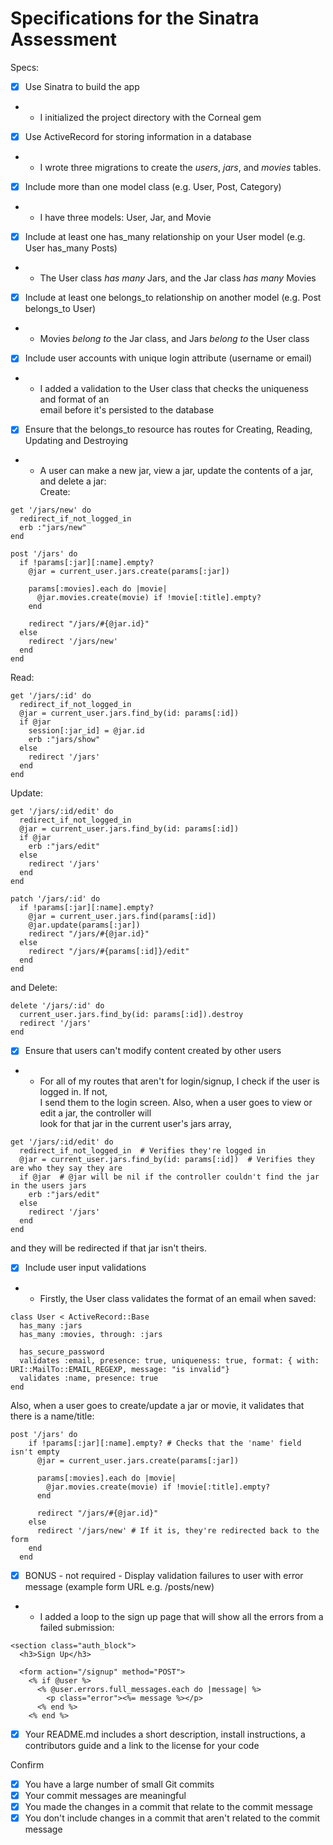 # Specifications for the Sinatra Assessment

Specs:
- [x] Use Sinatra to build the app
- - I initialized the project directory with the Corneal gem
- [x] Use ActiveRecord for storing information in a database
- - I wrote three migrations to create the *users*, *jars*, and *movies* tables.
- [x] Include more than one model class (e.g. User, Post, Category)
- - I have three models: User, Jar, and Movie
- [x] Include at least one has_many relationship on your User model (e.g. User has_many Posts)
- - The User class *has many* Jars, and the Jar class *has many* Movies
- [x] Include at least one belongs_to relationship on another model (e.g. Post belongs_to User)
- - Movies *belong to* the Jar class, and Jars *belong to* the User class 
- [x] Include user accounts with unique login attribute (username or email)
- - I added a validation to the User class that checks the uniqueness and format of an  
email before it's persisted to the database
- [x] Ensure that the belongs_to resource has routes for Creating, Reading, Updating and Destroying
- - A user can make a new jar, view a jar, update the contents of a jar, and delete a jar:  
Create:
```
get '/jars/new' do
  redirect_if_not_logged_in
  erb :"jars/new"
end

post '/jars' do
  if !params[:jar][:name].empty?
    @jar = current_user.jars.create(params[:jar])

    params[:movies].each do |movie|
      @jar.movies.create(movie) if !movie[:title].empty?
    end

    redirect "/jars/#{@jar.id}"
  else
    redirect '/jars/new'
  end
end
```  
Read:  
  ```
  get '/jars/:id' do
    redirect_if_not_logged_in
    @jar = current_user.jars.find_by(id: params[:id])
    if @jar
      session[:jar_id] = @jar.id
      erb :"jars/show"
    else
      redirect '/jars'
    end
  end
  ```  
Update:  
```
get '/jars/:id/edit' do
  redirect_if_not_logged_in
  @jar = current_user.jars.find_by(id: params[:id])
  if @jar
    erb :"jars/edit"
  else
    redirect '/jars'
  end
end

patch '/jars/:id' do
  if !params[:jar][:name].empty?
    @jar = current_user.jars.find(params[:id])
    @jar.update(params[:jar])
    redirect "/jars/#{@jar.id}"
  else
    redirect "/jars/#{params[:id]}/edit"
  end
end
```
and Delete:  
```
delete '/jars/:id' do
  current_user.jars.find_by(id: params[:id]).destroy
  redirect '/jars'
end
```
- [x] Ensure that users can't modify content created by other users
- - For all of my routes that aren't for login/signup, I check if the user is logged in. If not,  
I send them to the login screen. Also, when a user goes to view or edit a jar, the controller will  
look for that jar in the current user's jars array,  
```
get '/jars/:id/edit' do
  redirect_if_not_logged_in  # Verifies they're logged in
  @jar = current_user.jars.find_by(id: params[:id])  # Verifies they are who they say they are
  if @jar  # @jar will be nil if the controller couldn't find the jar in the users jars
    erb :"jars/edit"
  else
    redirect '/jars'
  end
end
```
and they will be redirected if that jar isn't theirs.
- [x] Include user input validations
- - Firstly, the User class validates the format of an email when saved:  
```
class User < ActiveRecord::Base
  has_many :jars
  has_many :movies, through: :jars

  has_secure_password
  validates :email, presence: true, uniqueness: true, format: { with: URI::MailTo::EMAIL_REGEXP, message: "is invalid"}
  validates :name, presence: true
end
```
Also, when a user goes to create/update a jar or movie, it validates that there is a name/title:  
```
post '/jars' do
    if !params[:jar][:name].empty? # Checks that the 'name' field isn't empty
      @jar = current_user.jars.create(params[:jar])

      params[:movies].each do |movie|
        @jar.movies.create(movie) if !movie[:title].empty?
      end

      redirect "/jars/#{@jar.id}"
    else
      redirect '/jars/new' # If it is, they're redirected back to the form
    end
  end
```
- [x] BONUS - not required - Display validation failures to user with error message (example form URL e.g. /posts/new)
- - I added a loop to the sign up page that will show all the errors from a failed submission:  
```
<section class="auth_block">
  <h3>Sign Up</h3>

  <form action="/signup" method="POST">
    <% if @user %>
      <% @user.errors.full_messages.each do |message| %>
        <p class="error"><%= message %></p>
      <% end %>
    <% end %>
```
- [x] Your README.md includes a short description, install instructions, a contributors guide and a link to the license for your code

Confirm
- [x] You have a large number of small Git commits
- [x] Your commit messages are meaningful
- [x] You made the changes in a commit that relate to the commit message
- [x] You don't include changes in a commit that aren't related to the commit message
